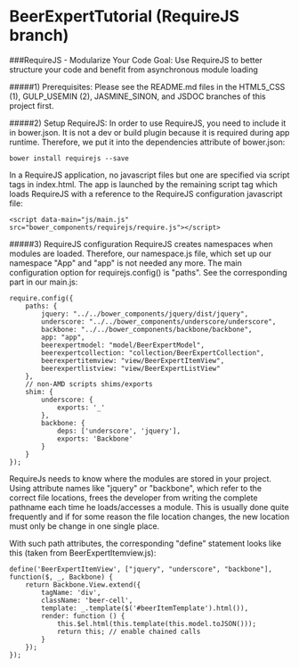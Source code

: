 BeerExpertTutorial (RequireJS branch)
==================

###RequireJS - Modularize Your Code
Goal: Use RequireJS to better structure your code and benefit from asynchronous module loading

#####1) Prerequisites:
Please see the README.md files in the HTML5_CSS (1), GULP_USEMIN (2), JASMINE_SINON, and JSDOC branches of this
project first.

#####2) Setup RequireJS:
In order to use RequireJS, you need to include it in bower.json. It is not a dev or build plugin because it is
required during app runtime. Therefore, we put it into the dependencies attribute of bower.json:
```
bower install requirejs --save
```
In a RequireJS application, no javascript files but one are specified via script tags in index.html. The app is launched
by the remaining script tag which loads RequireJS with a reference to the RequireJS configuration javascript file:
```
<script data-main="js/main.js" src="bower_components/requirejs/require.js"></script>
```

#####3) RequireJS configuration
RequireJS creates namespaces when modules are loaded. Therefore, our namespace.js file, which set up our namespace
"App" and "app" is not needed any more.
The main configuration option for requirejs.config() is "paths". See the corresponding part in our main.js:
```
require.config({
	paths: {
		jquery: "../../bower_components/jquery/dist/jquery",
		underscore: "../../bower_components/underscore/underscore",
		backbone: "../../bower_components/backbone/backbone",
		app: "app",
		beerexpertmodel: "model/BeerExpertModel",
		beerexpertcollection: "collection/BeerExpertCollection",
		beerexpertitemview: "view/BeerExpertItemView",
		beerexpertlistview: "view/BeerExpertListView"
	},
	// non-AMD scripts shims/exports
	shim: {
		underscore: {
			exports: '_'
		},
		backbone: {
			deps: ['underscore', 'jquery'],
			exports: 'Backbone'
		}
	}
});
```
RequireJs needs to know where the modules are stored in your project. Using attribute names like "jquery" or "backbone",
which refer to the correct file locations, frees the developer from writing the complete pathname each time he loads/accesses
a module. This is usually done quite frequently and if for some reason the file location changes, the new location must
only be change in one single place.

With such path attributes, the corresponding "define" statement looks like this (taken from BeerExpertItemview.js):
```
define('BeerExpertItemView', ["jquery", "underscore", "backbone"], function($, _, Backbone) {
	return Backbone.View.extend({
		tagName: 'div',
		className: 'beer-cell',
		template: _.template($('#beerItemTemplate').html()),
		render: function () {
			this.$el.html(this.template(this.model.toJSON()));
			return this; // enable chained calls
		}
	});
});
```
